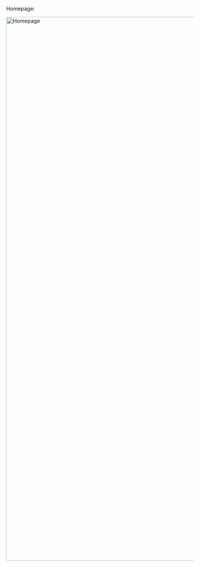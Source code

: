 Homepage:

<img width="1459" alt="Homepage" src="https://github.com/milenamrugala/norwegian-language-project/assets/123079896/2498c9d2-bdfa-4ffb-9a24-3d87d0f21d3f">
